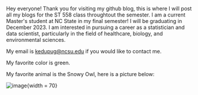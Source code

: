 Hey everyone!
Thank you for visiting my github blog, this is where I will post all my blogs for the ST 558 class throughtout the semester.
I am a current Master's student at NC State in my final semester! I will be graduating in December 2023. I am interested in pursuing a career as a statistician and data scientist, particularly in the field of healthcare, biology, and environmental sciences.

My email is kedupug@ncsu.edu if you would like to contact me.


My favorite color is green.


My favorite animal is the Snowy Owl, here is a picture below:

![image](https://github.com/Eiryu52/ST-558-Blog-Posts/assets/142181846/e43a35b1-85cf-4e88-a5ca-38da3c2a0fc2){width = 70}

